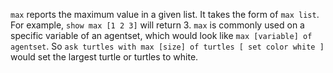 `max` reports the maximum value in a given list. It takes the form of `max list`. For example, `show max [1 2 3]` will return 3. `max` is commonly used on a specific variable of an agentset, which would look like `max [variable] of agentset`. So `ask turtles with max [size] of turtles [ set color white ]` would set the largest turtle or turtles to white. 
